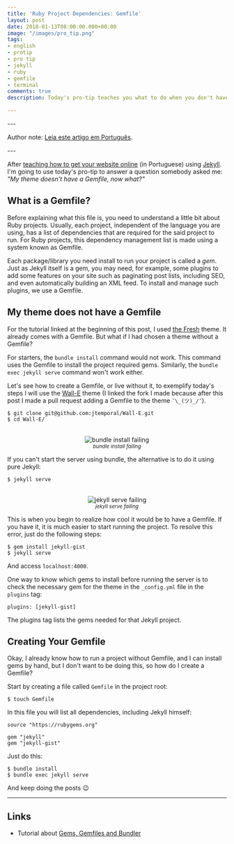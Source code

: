 ```yaml
---
title: 'Ruby Project Dependencies: Gemfile'
layout: post
date: 2018-01-13T08:00:00.000+00:00
image: "/images/pro_tip.png"
tags:
- english
- protip
- pro tip
- jekyll
- ruby
- gemfile
- terminal
comments: true
description: Today's pro-tip teaches you what to do when you don't have a Gemfile

---
```

\---

Author note: [Leia este artigo em Português](https://jtemporal.com/gemfile/).

\---

After [teaching how to get your website online](https://translate.googleusercontent.com/translate_c?depth=1&rurl=translate.google.com&sl=auto&sp=nmt4&tl=en&u=http://jtemporal.com/do-tema-ao-ar/&xid=17259,1500000,15700002,15700021,15700186,15700190,15700256,15700259,15700262,15700265,15700271,15700283&usg=ALkJrhjY8BCFOb0VuCzIEDasyaE7ldKdZA) (in Portuguese) using [Jekyll](https://jekyllrb.com). I'm going to use today's pro-tip to answer a question somebody asked me: _"My theme doesn't have a Gemfile, now what?"_

## What is a Gemfile?

Before explaining what this file is, you need to understand a little bit about Ruby projects. Usually, each project, independent of the language you are using, has a list of dependencies that are required for the said project to run. For Ruby projects, this dependency management list is made using a system known as Gemfile.

Each package/library you need install to run your project is called a _gem_. Just as Jekyll itself is a gem, you may need, for example, some plugins to add some features on your site such as paginating post lists, including SEO, and even automatically building an XML feed. To install and manage such plugins, we use a Gemfile.

## My theme does not have a Gemfile

For the tutorial linked at the beginning of this post, I used [the Fresh](http://jekyllthemes.org/themes/fresh/) theme. It already comes with a Gemfile. But what if I had chosen a theme without a Gemfile?

For starters, the `bundle install` command would not work. This command uses the Gemfile to install the project required gems. Similarly, the `bundle exec jekyll serve` command won't work either.

Let's see how to create a Gemfile, or live without it, to exemplify today's steps I will use the [Wall-E](https://github.com/jtemporal/Wall-E) theme (I linked the fork I made because after this post I made a pull request adding a Gemfile to the theme `¯\_(ツ)_/¯`).

    $ git clone git@github.com:jtemporal/Wall-E.git
    $ cd Wall-E/

<center>
<br>
<img src="https://i.imgur.com/Efo1e1C.png" alt="bundle install failing">
<br>
<small><i>bundle install failing</i></small>
</center>

If you can't start the server using bundle, the alternative is to do it using pure Jekyll:

    $ jekyll serve

<center>
<br>
<img src="https://i.imgur.com/RGYPVQu.png" alt="jekyll serve failing">
<br>
<small><i>jekyll serve failing</i></small>
</center>

This is when you begin to realize how cool it would be to have a Gemfile. If you have it, it is much easier to start running the project. To resolve this error, just do the following steps:

    $ gem install jekyll-gist
    $ jekyll serve

And access  `localhost:4000`.

One way to know which gems to install before running the server is to check the necessary gem for the theme in the `_config.yml` file in the `plugins` tag:

    plugins: [jekyll-gist]

The plugins tag lists the gems needed for that Jekyll project.

## Creating Your Gemfile

Okay, I already know how to run a project without Gemfile, and I can install gems by hand, but I don't want to be doing this, so how do I create a Gemfile?

Start by creating a file called `Gemfile` in the project root:

    $ touch Gemfile

In this file you will list all dependencies, including Jekyll himself:

    source "https://rubygems.org"
    
    gem "jekyll"
    gem "jekyll-gist"

Just do this:

    $ bundle install
    $ bundle exec jekyll serve

And keep doing the posts 😉

***

## Links

* Tutorial about [Gems, Gemfiles and Bundler](https://learn.cloudcannon.com/jekyll/gemfiles-and-the-bundler/)